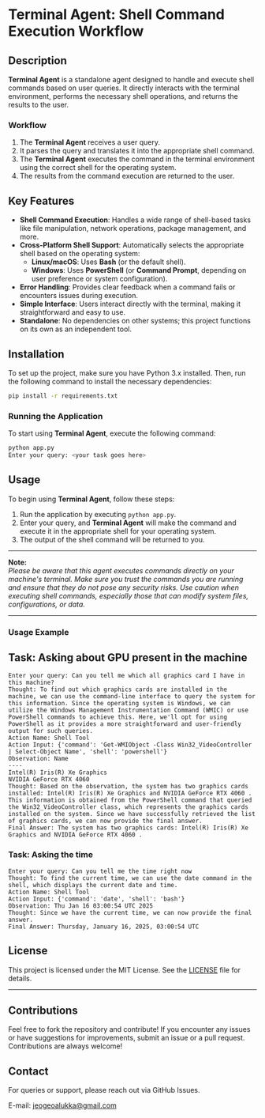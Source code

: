 # Terminal Agent: Shell Command Execution Workflow

## Description

**Terminal Agent** is a standalone agent designed to handle and execute shell commands based on user queries. It directly interacts with the terminal environment, performs the necessary shell operations, and returns the results to the user.

### Workflow

1. The **Terminal Agent** receives a user query.
2. It parses the query and translates it into the appropriate shell command.
3. The **Terminal Agent** executes the command in the terminal environment using the correct shell for the operating system.
4. The results from the command execution are returned to the user.

## Key Features

- **Shell Command Execution**: Handles a wide range of shell-based tasks like file manipulation, network operations, package management, and more.
- **Cross-Platform Shell Support**: Automatically selects the appropriate shell based on the operating system:
  - **Linux/macOS**: Uses **Bash** (or the default shell).
  - **Windows**: Uses **PowerShell** (or **Command Prompt**, depending on user preference or system configuration).
- **Error Handling**: Provides clear feedback when a command fails or encounters issues during execution.
- **Simple Interface**: Users interact directly with the terminal, making it straightforward and easy to use.
- **Standalone**: No dependencies on other systems; this project functions on its own as an independent tool.

## Installation

To set up the project, make sure you have Python 3.x installed. Then, run the following command to install the necessary dependencies:

```bash
pip install -r requirements.txt
```

### Running the Application

To start using **Terminal Agent**, execute the following command:

```bash
python app.py
Enter your query: <your task goes here>
```

## Usage

To begin using **Terminal Agent**, follow these steps:

1. Run the application by executing `python app.py`.
2. Enter your query, and **Terminal Agent** will make the command and execute it in the appropriate shell for your operating system.
3. The output of the shell command will be returned to you.

---

**Note:**  
*Please be aware that this agent executes commands directly on your machine's terminal. Make sure you trust the commands you are running and ensure that they do not pose any security risks. Use caution when executing shell commands, especially those that can modify system files, configurations, or data.*

---

### Usage Example

## **Task: Asking about GPU present in the machine**
```plaintext
Enter your query: Can you tell me which all graphics card I have in this machine?
Thought: To find out which graphics cards are installed in the machine, we can use the command-line interface to query the system for this information. Since the operating system is Windows, we can utilize the Windows Management Instrumentation Command (WMIC) or use PowerShell commands to achieve this. Here, we'll opt for using PowerShell as it provides a more straightforward and user-friendly output for such queries.
Action Name: Shell Tool
Action Input: {'command': 'Get-WMIObject -Class Win32_VideoController | Select-Object Name', 'shell': 'powershell'}
Observation: Name                              
----                              
Intel(R) Iris(R) Xe Graphics      
NVIDIA GeForce RTX 4060
Thought: Based on the observation, the system has two graphics cards installed: Intel(R) Iris(R) Xe Graphics and NVIDIA GeForce RTX 4060 . This information is obtained from the PowerShell command that queried the Win32_VideoController class, which represents the graphics cards installed on the system. Since we have successfully retrieved the list of graphics cards, we can now provide the final answer.
Final Answer: The system has two graphics cards: Intel(R) Iris(R) Xe Graphics and NVIDIA GeForce RTX 4060 .
```

### **Task: Asking the time**
```plaintext
Enter your query: Can you tell me the time right now                 
Thought: To find the current time, we can use the date command in the shell, which displays the current date and time.
Action Name: Shell Tool
Action Input: {'command': 'date', 'shell': 'bash'}
Observation: Thu Jan 16 03:00:54 UTC 2025
Thought: Since we have the current time, we can now provide the final answer.
Final Answer: Thursday, January 16, 2025, 03:00:54 UTC
```

## **License**

This project is licensed under the MIT License. See the [LICENSE](LICENSE) file for details.

---

## Contributions

Feel free to fork the repository and contribute! If you encounter any issues or have suggestions for improvements, submit an issue or a pull request. Contributions are always welcome!

## **Contact**

For queries or support, please reach out via GitHub Issues.

E-mail: jeogeoalukka@gmail.com